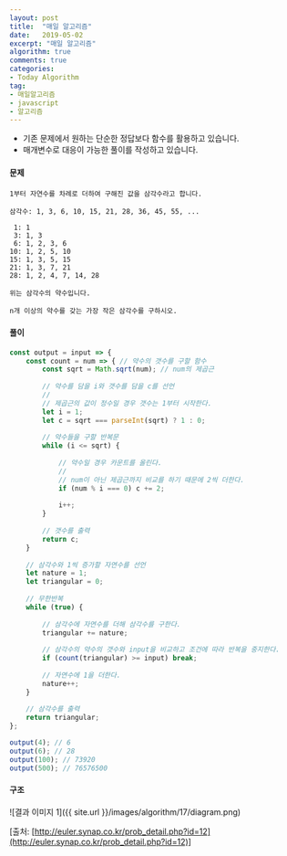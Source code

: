 ```yaml
---
layout: post
title:  "매일 알고리즘"
date:   2019-05-02
excerpt: "매일 알고리즘"
algorithm: true
comments: true
categories:
- Today Algorithm
tag:
- 매일알고리즘
- javascript
- 알고리즘
---
```


* 기존 문제에서 원하는 단순한 정답보다 함수를 활용하고 있습니다.
* 매개변수로 대응이 가능한 풀이를 작성하고 있습니다.

#### 문제
```
1부터 자연수를 차례로 더하여 구해진 값을 삼각수라고 합니다.

삼각수: 1, 3, 6, 10, 15, 21, 28, 36, 45, 55, ...

 1: 1
 3: 1, 3
 6: 1, 2, 3, 6
10: 1, 2, 5, 10
15: 1, 3, 5, 15
21: 1, 3, 7, 21
28: 1, 2, 4, 7, 14, 28

위는 삼각수의 약수입니다.

n개 이상의 약수를 갖는 가장 작은 삼각수를 구하시오.
```

#### 풀이
```javascript
const output = input => {
    const count = num => { // 약수의 갯수를 구할 함수
        const sqrt = Math.sqrt(num); // num의 제곱근
        
        // 약수를 담을 i와 갯수를 담을 c를 선언
        //
        // 제곱근의 값이 정수일 경우 갯수는 1부터 시작한다.
        let i = 1;
        let c = sqrt === parseInt(sqrt) ? 1 : 0;
        
        // 약수들을 구할 반복문
        while (i <= sqrt) {
        
            // 약수일 경우 카운트를 올린다.
            //
            // num이 아닌 제곱근까지 비교를 하기 때문에 2씩 더한다.
            if (num % i === 0) c += 2;
            
            i++;
        }
        
        // 갯수를 출력
        return c;
    }
    
    // 삼각수와 1씩 증가할 자연수를 선언
    let nature = 1;
    let triangular = 0;
    
    // 무한반복
    while (true) {
    
        // 삼각수에 자연수를 더해 삼각수를 구한다.
        triangular += nature;
        
        // 삼각수의 약수의 갯수와 input을 비교하고 조건에 따라 반복을 중지한다.
        if (count(triangular) >= input) break;
        
        // 자연수에 1을 더한다.
        nature++;
    }
    
    // 삼각수를 출력
    return triangular;
};

output(4); // 6
output(6); // 28
output(100); // 73920
output(500); // 76576500
```

#### 구조
![결과 이미지 1]({{ site.url }}/images/algorithm/17/diagram.png)

[출처: [http://euler.synap.co.kr/prob_detail.php?id=12](http://euler.synap.co.kr/prob_detail.php?id=12)]
